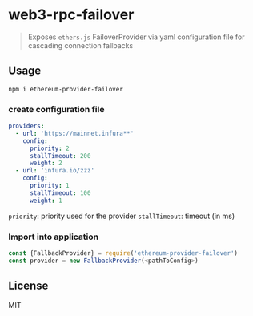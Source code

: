 # web3-rpc-failover

> Exposes `ethers.js` FailoverProvider via yaml configuration file for cascading connection fallbacks

## Usage

 `npm i ethereum-provider-failover`  

### create configuration file

  ```yaml
  providers:
    - url: 'https://mainnet.infura**'
      config:
        priority: 2
        stallTimeout: 200
        weight: 2
    - url: 'infura.io/zzz'
      config:
        priority: 1
        stallTimeout: 100
        weight: 1
  ```



  `priority`:  priority used for the provider
  `stallTimeout`:  timeout (in ms)

### Import into application 

  ```js
  const {FallbackProvider} = require('ethereum-provider-failover')
  const provider = new FallbackProvider(<pathToConfig>)
  ```


## License

MIT
